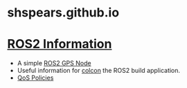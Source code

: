 # shspears.github.io

# [ROS2 Information](/posts/ROS2/2020-05-05-ros2-notes.markdown)
- A simple [ROS2 GPS Node](/posts/ROS2/2020-05-05-basic-ros2-gps-node-still-a-work-in-progress.markdown)
- Useful information for [colcon]() the ROS2 build application.
- [QoS Policies]()
